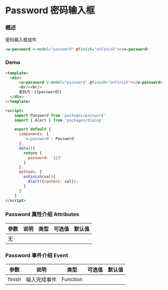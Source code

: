 #  Password 密码输入框

### 概述

密码输入框组件

```html
<w-password v-model="password" @finish="onFinish"></w-password>

```


### Demo

```html
<template>
  <div>
      <w-password v-model="password" @finish="onFinish"></w-password>
      <br/><br/>
      密码为：{{password}}
  </div>
</template>

<script>
    import Password from 'packages/password'
    import { Alert } from 'packages/dialog'

    export default {
      components: {
        'w-password': Password
      },
      data(){
        return {
          password: '123'
        }
      },
      methods: {
        onFinish(val){
          Alert({content: val});
        }
      }
    }
</script>

```

###  Password 属性介绍 Attributes

| 参数           | 说明            | 类型       | 可选值      |   默认值   |
|---------------|-----------------|-----------|------------|-----------|
| 无        |         |      |     |      |


###  Password 事件介绍 Event

| 参数           | 说明            | 类型       | 可选值      |   默认值   |
|---------------|-----------------|-----------|------------|-----------|
| finish        |  输入完成事件       |  Function    |    |      |


